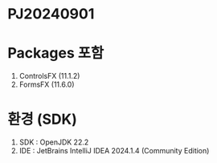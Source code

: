 # PJ20240901

# Packages 포함
1. ControlsFX (11.1.2)
2. FormsFX (11.6.0)

# 환경 (SDK)
1. SDK : OpenJDK 22.2
2. IDE : JetBrains IntelliJ IDEA 2024.1.4 (Community Edition)
